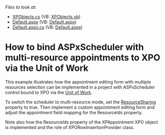 <!-- default file list -->
*Files to look at*:

* [XPObjects.cs](./CS/WebSite/App_Code/XPObjects.cs) (VB: [XPObjects.vb](./VB/WebSite/App_Code/XPObjects.vb))
* [Default.aspx](./CS/WebSite/Default.aspx) (VB: [Default.aspx](./VB/WebSite/Default.aspx))
* [Default.aspx.cs](./CS/WebSite/Default.aspx.cs) (VB: [Default.aspx](./VB/WebSite/Default.aspx))
<!-- default file list end -->
# How to bind ASPxScheduler with multi-resource appointments to XPO via the Unit of Work


<p>This example illustrates how the appointment editing form with multiple resources selection can be implemented in a project with ASPxScheduler control bound to XPO via the <a href="http://documentation.devexpress.com/#XPO/CustomDocument2138"><u>Unit of Work</u></a>.</p><p>To switch the scheduler to multi-resource mode, set the <a href="http://documentation.devexpress.com/#WindowsForms/DevExpressXtraSchedulerAppointmentStorageBase_ResourceSharingtopic"><u>ResourceSharing</u></a> property to true. Then implement a custom appointment editing form and adjust the appointment field mapping for the ResourceIds property.</p><p>Note also how the ResourceIds property of the XPAppointment XPO object is implemented and the role of XPORowInsertionProvider class.</p>

<br/>


